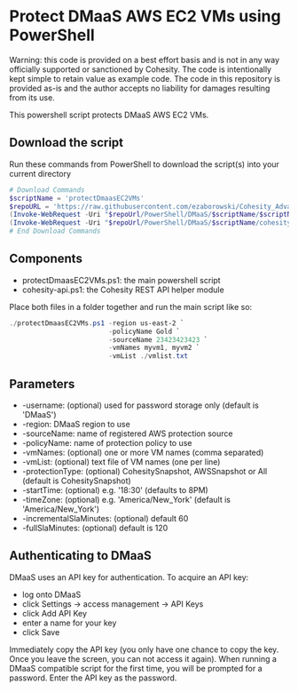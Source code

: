 # Protect DMaaS AWS EC2 VMs using PowerShell

Warning: this code is provided on a best effort basis and is not in any way officially supported or sanctioned by Cohesity. The code is intentionally kept simple to retain value as example code. The code in this repository is provided as-is and the author accepts no liability for damages resulting from its use.

This powershell script protects DMaaS AWS EC2 VMs.

## Download the script

Run these commands from PowerShell to download the script(s) into your current directory

```powershell
# Download Commands
$scriptName = 'protectDmaasEC2VMs'
$repoURL = 'https://raw.githubusercontent.com/ezaborowski/Cohesity_Advanced_Services/main'
(Invoke-WebRequest -Uri "$repoUrl/PowerShell/DMaaS/$scriptName/$scriptName.ps1").content | Out-File "$scriptName.ps1"; (Get-Content "$scriptName.ps1") | Set-Content "$scriptName.ps1"
(Invoke-WebRequest -Uri "$repoUrl/PowerShell/DMaaS/$scriptName/cohesity-api.ps1").content | Out-File cohesity-api.ps1; (Get-Content cohesity-api.ps1) | Set-Content cohesity-api.ps1
# End Download Commands
```

## Components

* protectDmaasEC2VMs.ps1: the main powershell script
* cohesity-api.ps1: the Cohesity REST API helper module

Place both files in a folder together and run the main script like so:

```powershell
./protectDmaasEC2VMs.ps1 -region us-east-2 `
                         -policyName Gold `
                         -sourceName 23423423423 `
                         -vmNames myvm1, myvm2 `
                         -vmList ./vmlist.txt
```

## Parameters

* -username: (optional) used for password storage only (default is 'DMaaS')
* -region: DMaaS region to use
* -sourceName: name of registered AWS protection source
* -policyName: name of protection policy to use
* -vmNames: (optional) one or more VM names (comma separated)
* -vmList: (optional) text file of VM names (one per line)
* -protectionType: (optional) CohesitySnapshot, AWSSnapshot or All (default is CohesitySnapshot)
* -startTime: (optional) e.g. '18:30' (defaults to 8PM)
* -timeZone: (optional) e.g. 'America/New_York' (default is 'America/New_York')
* -incrementalSlaMinutes: (optional) default 60
* -fullSlaMinutes: (optional) default is 120

## Authenticating to DMaaS

DMaaS uses an API key for authentication. To acquire an API key:

* log onto DMaaS
* click Settings -> access management -> API Keys
* click Add API Key
* enter a name for your key
* click Save

Immediately copy the API key (you only have one chance to copy the key. Once you leave the screen, you can not access it again). When running a DMaaS compatible script for the first time, you will be prompted for a password. Enter the API key as the password.
